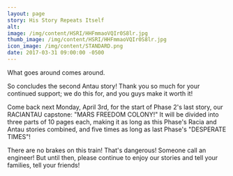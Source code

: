 ```yaml
---
layout: page
story: His Story Repeats Itself
alt:
image: /img/content/HSRI/HHFmmaoVQIr0S8lr.jpg
thumb_image: /img/content/HSRI/HHFmmaoVQIr0S8lr.jpg
icon_image: /img/content/STANDARD.png
date: 2017-03-31 09:00:00 -0500
---
```

What goes around comes around.

So concludes the second Antau story! Thank you so much for your continued support; we do this for, and you guys make it worth it!

Come back next Monday, April 3rd, for the start of Phase 2's last story, our RACIANTAU capstone: "MARS FREEDOM COLONY!" It will be divided into three parts of 10 pages each, making it as long as this Phase's Racia and Antau stories combined, and five times as long as last Phase's "DESPERATE TIMES"!

There are no brakes on this train! That's dangerous! Someone call an engineer! But until then, please continue to enjoy our stories and tell your families, tell your friends!